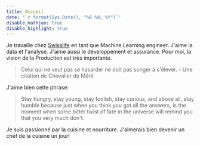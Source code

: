 ```yaml
---
title: Accueil
date: '`r format(Sys.Date(), "%B %d, %Y")`'
disable_mathjax: true
disable_highlight: true
---
```




Je travaille chez [Swisslife](https://www.allianz.fr/) en tant que Machine Learning engineer. J'aime la data et l'analyse. J'aime aussi le développement et assurance. Pour moi, la vision de la Production est très importante.
> Celui qui ne veut pas se hasarder ne doit pas songer à s'élever. - Une citation de Chevalier de Méré

J'aime bien cette phrase:
> Stay hungry, stay young, stay foolish, stay curious, and above all, stay humble because just when you think you got all the answers, is the moment when some bitter twist of fate in the universe will remind you that you very much don't.

Je suis passionné par la cuisine et nourriture. J'aimerais bien devenir un chef de la cuisine un jour!


<script type="text/javascript" id="clustrmaps" src="//cdn.clustrmaps.com/map_v2.js?d=779flWER9ePBEmCwSBGmsNamIlYtGiksN8lzyiGWfGA&cl=ffffff&w=a"></script>


